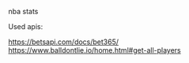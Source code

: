 nba stats

Used apis:

https://betsapi.com/docs/bet365/
https://www.balldontlie.io/home.html#get-all-players
